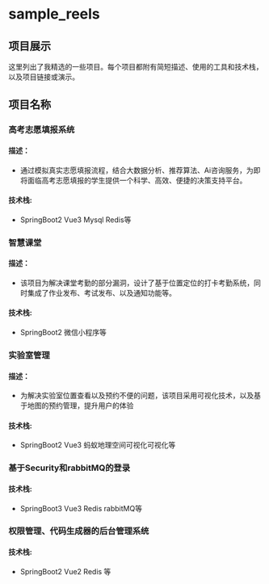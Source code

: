 # sample_reels

## 项目展示

这里列出了我精选的一些项目。每个项目都附有简短描述、使用的工具和技术栈，以及项目链接或演示。

## 项目名称

### 高考志愿填报系统

#### 描述：

- 通过模拟真实志愿填报流程，结合大数据分析、推荐算法、Ai咨询服务，为即将面临高考志愿填报的学生提供一个科学、高效、便捷的决策支持平台。

#### 技术栈: 

- SpringBoot2 Vue3 Mysql Redis等

### 智慧课堂

#### 描述：

- 该项目为解决课堂考勤的部分漏洞，设计了基于位置定位的打卡考勤系统，同时集成了作业发布、考试发布、以及通知功能等。

#### 技术栈: 

- SpringBoot2 微信小程序等

### 实验室管理

#### 描述：

- 为解决实验室位置查看以及预约不便的问题，该项目采用可视化技术，以及基于地图的预约管理，提升用户的体验

#### 技术栈:

- SpringBoot2 Vue3 蚂蚁地理空间可视化可视化等

### 基于Security和rabbitMQ的登录

#### 技术栈:

-  SpringBoot3 Vue3 Redis rabbitMQ等

### 权限管理、代码生成器的后台管理系统

#### 技术栈: 

- SpringBoot2 Vue2 Redis 等
